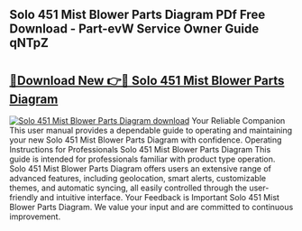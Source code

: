 ## Solo 451 Mist Blower Parts Diagram PDf Free Download - Part-evW Service Owner Guide qNTpZ

# <h2><a href="http://dfk7vt.blite.top/?on=Solo+451+Mist+Blower+Parts+Diagram">🔗Download New 👉🔴 Solo 451 Mist Blower Parts Diagram</a></h2>

[![Solo 451 Mist Blower Parts Diagram download](https://i.imgur.com/lujVjoI.png)](http://dfk7vt.blite.top/?on=Solo+451+Mist+Blower+Parts+Diagram)
Your Reliable Companion This user manual provides a dependable guide to operating and maintaining your new Solo 451 Mist Blower Parts Diagram with confidence. Operating Instructions for Professionals Solo 451 Mist Blower Parts Diagram This guide is intended for professionals familiar with product type operation. Solo 451 Mist Blower Parts Diagram offers users an extensive range of advanced features, including geolocation, smart alerts, customizable themes, and automatic syncing, all easily controlled through the user-friendly and intuitive interface. Your Feedback is Important Solo 451 Mist Blower Parts Diagram. We value your input and are committed to continuous improvement.
